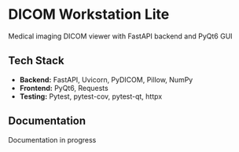 # DICOM Workstation Lite

Medical imaging DICOM viewer with FastAPI backend and PyQt6 GUI

## Tech Stack

- **Backend:** FastAPI, Uvicorn, PyDICOM, Pillow, NumPy
- **Frontend:** PyQt6, Requests
- **Testing:** Pytest, pytest-cov, pytest-qt, httpx

## Documentation

Documentation in progress
